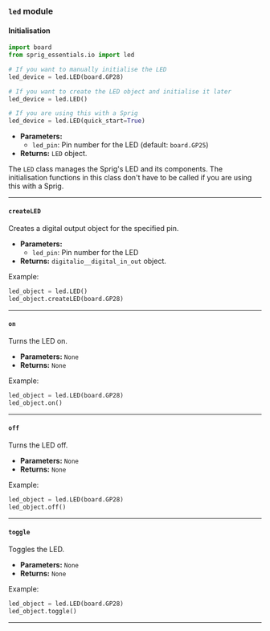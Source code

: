 ### `led` module

#### Initialisation

```py
import board
from sprig_essentials.io import led

# If you want to manually initialise the LED
led_device = led.LED(board.GP28)

# If you want to create the LED object and initialise it later
led_device = led.LED()

# If you are using this with a Sprig
led_device = led.LED(quick_start=True)
```

- **Parameters:**
  - `led_pin`: Pin number for the LED (default: `board.GP25`)
- **Returns:** `LED` object.

The `LED` class manages the Sprig's LED and its components. The initialisation functions in this class don't have to be called if you are using this with a Sprig.

---

#### `createLED`

Creates a digital output object for the specified pin.

- **Parameters:**
  - `led_pin`: Pin number for the LED
- **Returns:** `digitalio__digital_in_out` object.

Example:

```py
led_object = led.LED()
led_object.createLED(board.GP28)
```

---

#### `on`

Turns the LED on.

- **Parameters:** `None`
- **Returns:** `None`

Example:

```py
led_object = led.LED(board.GP28)
led_object.on()
```

---

#### `off`

Turns the LED off.

- **Parameters:** `None`
- **Returns:** `None`

Example:

```py
led_object = led.LED(board.GP28)
led_object.off()
```

---

#### `toggle`

Toggles the LED.

- **Parameters:** `None`
- **Returns:** `None`

Example:

```py
led_object = led.LED(board.GP28)
led_object.toggle()
```

---
